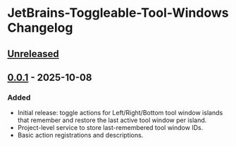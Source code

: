 <!-- Keep a Changelog guide -> https://keepachangelog.com -->

# JetBrains-Toggleable-Tool-Windows Changelog

## [Unreleased]

## [0.0.1] - 2025-10-08

### Added

- Initial release: toggle actions for Left/Right/Bottom tool window islands that remember and restore the last active tool window per island.
- Project-level service to store last-remembered tool window IDs.
- Basic action registrations and descriptions.

[Unreleased]: https://github.com/hovrawl/JetBrains-Toggleable-Tool-Windows/compare/v0.0.1...HEAD
[0.0.1]: https://github.com/hovrawl/JetBrains-Toggleable-Tool-Windows/commits/v0.0.1
